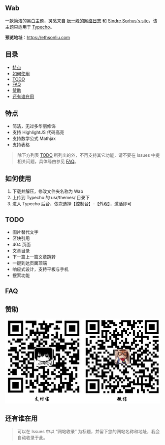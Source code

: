 ## Wab

一款简洁的黑白主题，灵感来自 [阮一峰的网络日志](http://www.ruanyifeng.com/blog/) 和 [Sindre Sorhus's site](https://sindresorhus.com/)，该主题只适用于 [Typecho](https://github.com/typecho/typecho)。

**预览地址**：https://ethsonliu.com

## 目录

- [特点](#特点)
- [如何使用](#如何使用)
- [TODO](#TODO)
- [FAQ](#FAQ)
- [赞助](#赞助)
- [还有谁在用](#还有谁在用)

## 特点

- 简洁，无过多华丽修饰
- 支持 HighlightJS 代码高亮
- 支持数学公式 Mathjax
- 支持表格

> 除下方列表 [TODO](#TODO) 所列出的外，不再支持其它功能，请不要在 Issues 中提相关问题，具体缘由参见 [FAQ](#FAQ)。

## 如何使用

1. 下载并解压，修改文件夹名称为 Wab
2. 上传到 Typecho 的 usr/themes/ 目录下
3. 进入 Typecho 后台，依次选择【控制台】-【外观】，激活即可

## TODO

- 图片替代文字
- 区块引用
- 404 页面
- 文章目录
- 下一篇上一篇文章跳转
- 一键到达页面顶端
- 响应式设计，支持平板与手机
- 搜索功能

## FAQ



## 赞助

![](https://github.com/EthsonLiu/typecho-theme-wab/blob/master/reward.jpg)

## 还有谁在用

> 可以在 Issues 中以 “网站收录” 为标题，并留下您的网站名称和地址，我会自动收录于此。

